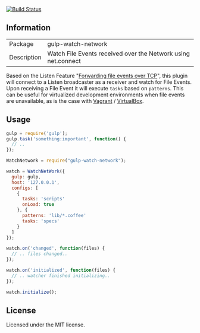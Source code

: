 [![Build Status](https://travis-ci.org/efacilitation/gulp-watch-network.svg?branch=master)](https://travis-ci.org/efacilitation/gulp-watch-network)

## Information

<table>
<tr>
<td>Package</td><td>gulp-watch-network</td>
</tr>
<tr>
<td>Description</td>
<td>Watch File Events received over the Network using net.connect</td>
</tr>
</table>

Based on the Listen Feature "[Forwarding file events over TCP](https://github.com/guard/listen#forwarding-file-events-over-tcp)", this plugin will connect to a Listen broadcaster as a receiver and watch for File Events. Upon receiving a File Event it will execute `tasks` based on `patterns`. This can be useful for virtualized development environments when file events are unavailable, as is the case with [Vagrant](https://github.com/mitchellh/vagrant) / [VirtualBox](https://www.virtualbox.org).

## Usage

```javascript
gulp = require('gulp');
gulp.task('something:important', function() {
  // ..
});

WatchNetwork = require("gulp-watch-network");

watch = WatchNetWork({
  gulp: gulp,
  host: '127.0.0.1',
  configs: [
    {
      tasks: 'scripts'
      onLoad: true
    }, {
      patterns: 'lib/*.coffee'
      tasks: 'specs'
    }
  ]
});

watch.on('changed', function(files) {
  // .. files changed..
});

watch.on('initialized', function(files) {
  // .. watcher finished initializing..
});

watch.initialize();

```


## License
Licensed under the MIT license.
